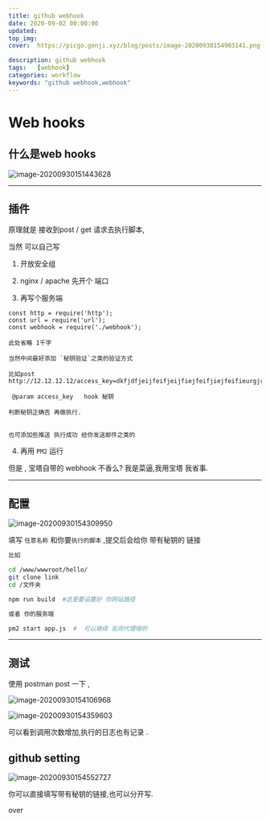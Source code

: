 ```yaml
---
title: github webhook
date: 2020-09-02 00:00:00
updated: 
top_img:
cover:  https://picgo.genji.xyz/blog/posts/image-20200930154903141.png

description: github webhook
tags:  	[webhook]
categories: workflow
keywords: "github webhook,webhook"
---
```








# Web hooks

##  什么是web hooks

![image-20200930151443628](https://picgo.genji.xyz/blog/posts/image-20200930151443628.png)

-----

## 插件

原理就是 接收到post / get  请求去执行脚本, 



当然 可以自己写 

1. 开放安全组

2. nginx / apache 先开个 端口

3. 再写个服务端

```node
const http = require('http');
const url = require('url');
const webhook = require('./webhook');

此处省略 1千字

当然中间最好添加 `秘钥验证`之类的验证方式

比如post  http://12.12.12.12/access_key=dkfjdfjeijfeifjeijfiejfeifjiejfeifieurgjrig

 @param access_key   hook 秘钥

判断秘钥正确否 再做执行.


也可添加些推送 执行成功 给你发送邮件之类的
```

4. 再用 `PM2` 运行



但是 , 宝塔自带的 webhook 不香么? 我是菜逼,我用宝塔 我省事.

-----

## 配置

![image-20200930154309950](https://picgo.genji.xyz/blog/posts/image-20200930154309950.png)

填写 `任意名称`  和你要`执行的脚本`  ,提交后会给你 带有秘钥的 链接

```bash
比如 

cd /www/wwwroot/hello/
git clone link
cd /文件夹

npm run build  #这里要设置好 你网站路径 

或者 你的服务端 

pm2 start app.js  #  可以继续 反向代理啥的 
```

-----

## 测试



使用 postman  post 一下 ,

![image-20200930154106968](https://picgo.genji.xyz/blog/posts/image-20200930154106968.png)



![image-20200930154359603](https://picgo.genji.xyz/blog/posts/image-20200930154359603.png)

可以看到调用次数增加,执行的日志也有记录 .

## github setting

![image-20200930154552727](https://picgo.genji.xyz/blog/posts/image-20200930154552727.png)

你可以直接填写带有秘钥的链接,也可以分开写.


over





